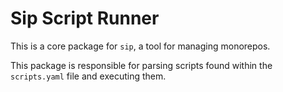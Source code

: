 # Sip Script Runner

This is a core package for `sip`, a tool for managing monorepos.

This package is responsible for parsing scripts found within the `scripts.yaml` file and executing them.
